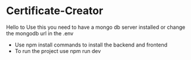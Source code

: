 # Certificate-Creator
Hello to Use this you need to have a mongo db server installed or change the mongodb url in the .env

- Use npm install commands to install the backend and frontend
- To run the project use npm run dev